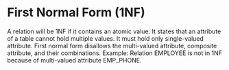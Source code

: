 # First Normal Form (1NF)


A relation will be 1NF if it contains an atomic value.
It states that an attribute of a table cannot hold multiple values. It must hold only single-valued attribute.
First normal form disallows the multi-valued attribute, composite attribute, and their combinations.
Example: Relation EMPLOYEE is not in 1NF because of multi-valued attribute EMP_PHONE.

